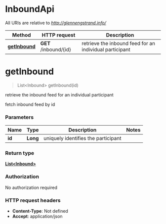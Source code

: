 # InboundApi

All URIs are relative to *http://glennengstrand.info/*

Method | HTTP request | Description
------------- | ------------- | -------------
[**getInbound**](InboundApi.md#getInbound) | **GET** /inbound/{id} | retrieve the inbound feed for an individual participant


<a name="getInbound"></a>
# **getInbound**
> List&lt;Inbound&gt; getInbound(id)

retrieve the inbound feed for an individual participant

fetch inbound feed by id

### Parameters

Name | Type | Description  | Notes
------------- | ------------- | ------------- | -------------
 **id** | **Long**| uniquely identifies the participant |

### Return type

[**List&lt;Inbound&gt;**](Inbound.md)

### Authorization

No authorization required

### HTTP request headers

 - **Content-Type**: Not defined
 - **Accept**: application/json

